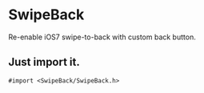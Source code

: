 SwipeBack
=========

Re-enable iOS7 swipe-to-back with custom back button.


Just import it.
---------------

`#import <SwipeBack/SwipeBack.h>`